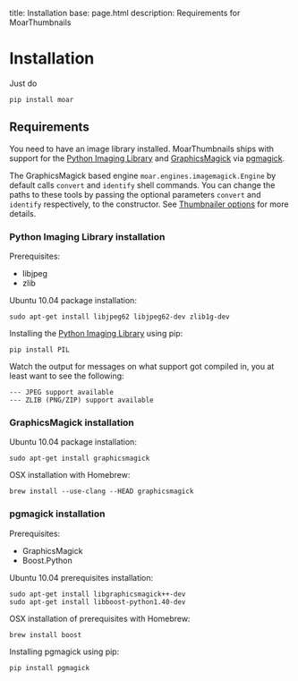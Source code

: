 title: Installation
base: page.html
description: Requirements for MoarThumbnails

# Installation

Just do

	pip install moar

## Requirements

You need to have an image library installed. MoarThumbnails ships with support for the [Python Imaging Library][pil] and [GraphicsMagick][gmi] via [pgmagick][pgmagick]. 

The GraphicsMagick based engine `moar.engines.imagemagick.Engine` by default calls `convert` and `identify` shell commands. You can change the
paths to these tools by passing the optional parameters `convert` and `identify` respectively, to the constructor. See [Thumbnailer options](thumbnailer.html) for more details.

### Python Imaging Library installation

Prerequisites:

* libjpeg
* zlib

Ubuntu 10.04 package installation:

    sudo apt-get install libjpeg62 libjpeg62-dev zlib1g-dev

Installing the [Python Imaging Library][pil] using pip:

    pip install PIL

Watch the output for messages on what support got compiled in, you at least want to see the following:

    --- JPEG support available
    --- ZLIB (PNG/ZIP) support available

### GraphicsMagick installation

Ubuntu 10.04 package installation:

    sudo apt-get install graphicsmagick

OSX installation with Homebrew:

    brew install --use-clang --HEAD graphicsmagick

### pgmagick installation

Prerequisites:

* GraphicsMagick
* Boost.Python

Ubuntu 10.04 prerequisites installation:

    sudo apt-get install libgraphicsmagick++-dev
    sudo apt-get install libboost-python1.40-dev

OSX installation of prerequisites with Homebrew:
    
    brew install boost

Installing pgmagick using pip:

    pip install pgmagick


[pil]: http://www.pythonware.com/products/pil/
[gmi]: http://imagemagick.com/
[pgmagick]: http://bitbucket.org/hhatto/pgmagick/src

